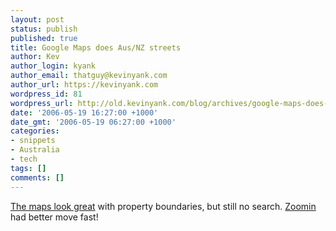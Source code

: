 ```yaml
---
layout: post
status: publish
published: true
title: Google Maps does Aus/NZ streets
author: Kev
author_login: kyank
author_email: thatguy@kevinyank.com
author_url: https://kevinyank.com
wordpress_id: 81
wordpress_url: http://old.kevinyank.com/blog/archives/google-maps-does-ausnz-streets/
date: '2006-05-19 16:27:00 +1000'
date_gmt: '2006-05-19 06:27:00 +1000'
categories:
- snippets
- Australia
- tech
tags: []
comments: []
---
```

<p><a href="http://googlemapsmania.blogspot.com/2006/05/big-news-google-maps-street-maps-for.html">The maps look great</a> with property boundaries, but still no search. <a href="http://zoomin.com.au/">Zoomin</a> had better move fast!</p>
